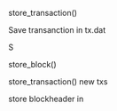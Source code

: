 



store_transaction()

  Save transanction in tx.dat

  S

store_block()

  store_transaction() new txs

  store blockheader in


